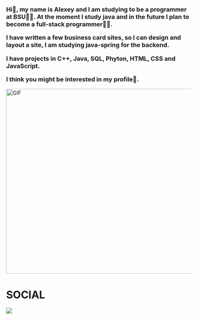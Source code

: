 <h3>Hi👋, my name is Alexey and I am studying to be a programmer at BSU👨‍🎓. At the moment I study java and in the future I plan to become a full-stack programmer👨‍💻.

I have written a few business card sites, so I can design and layout a site, I am studying java-spring for the backend. 

I have projects in C++, Java, SQL, Phyton, HTML, CSS and JavaScript.

I think you might be interested in my profile🌌.</h3>

<img align="center" alt="GIF" src="https://heaad.ru/wp-content/uploads/2022/11/CxrL.gif" width="1100" height="500"/>

<h1>SOCIAL</h1>
<a href="https://www.instagram.com/alexey12546/?hl=ru"><img src="[https://w7.pngwing.com/pngs/398/444/png-transparent-instagram-thumbnail.png](https://png.pngtree.com/png-vector/20230225/ourmid/pngtree-three-dimensional-instagram-icon-png-image_6618437.png)https://png.pngtree.com/png-vector/20230225/ourmid/pngtree-three-dimensional-instagram-icon-png-image_6618437.png"></a>

